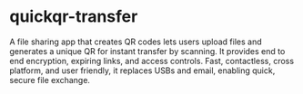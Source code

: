 # quickqr-transfer
A file sharing app that creates QR codes lets users upload files and generates a unique QR for instant transfer by scanning. It provides end to end encryption, expiring links, and access controls. Fast, contactless, cross platform, and user friendly, it replaces USBs and email, enabling quick, secure file exchange.

